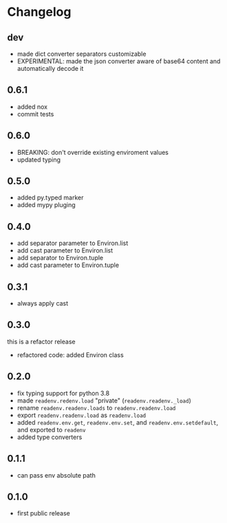 # Changelog

## dev

* made dict converter separators customizable
* EXPERIMENTAL: made the json converter aware of base64 content
  and automatically decode it

## 0.6.1

* added nox
* commit tests

## 0.6.0

* BREAKING: don't override existing enviroment values
* updated typing

## 0.5.0

* added py.typed marker
* added mypy pluging

## 0.4.0

* add separator parameter to Environ.list
* add cast parameter to Environ.list
* add separator to Environ.tuple
* add cast parameter to Environ.tuple

## 0.3.1

* always apply cast

## 0.3.0

this is a refactor release

* refactored code: added Environ class

## 0.2.0

* fix typing support for python 3.8
* made `readenv.redenv.load` "private" (`readenv.readenv._load`)
* rename `readenv.readenv.loads` to `readenv.readenv.load`
* export `readenv.readenv.load` as `readenv.load`
* added `readenv.env.get`, `readenv.env.set`, and `readenv.env.setdefault`,
  and exported to `readenv`
* added type converters

## 0.1.1

* can pass env absolute path

## 0.1.0

* first public release
